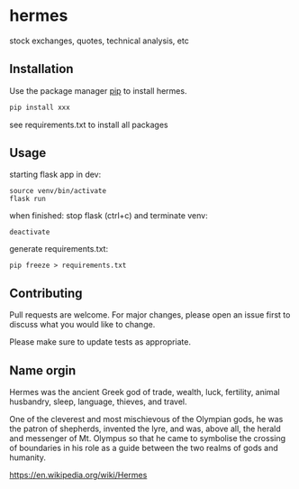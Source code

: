 # hermes
stock exchanges, quotes, technical analysis, etc

## Installation

Use the package manager [pip](https://pip.pypa.io/en/stable/) to install hermes.

```bash
pip install xxx
```
see requirements.txt to install all packages

## Usage

starting flask app in dev:
```
source venv/bin/activate
flask run
```

when finished: stop flask (ctrl+c) and terminate venv:
```
deactivate
```

generate requirements.txt:
```
pip freeze > requirements.txt
```

## Contributing

Pull requests are welcome. For major changes, please open an issue first to discuss what you would like to change.

Please make sure to update tests as appropriate.

## Name orgin

Hermes was the ancient Greek god of trade, wealth, luck, fertility, animal husbandry, sleep, language, thieves, and travel. 

One of the cleverest and most mischievous of the Olympian gods, he was the patron of shepherds, invented the lyre, and was, above all, the herald and messenger of Mt. Olympus so that he came to symbolise the crossing of boundaries in his role as a guide between the two realms of gods and humanity.

https://en.wikipedia.org/wiki/Hermes
